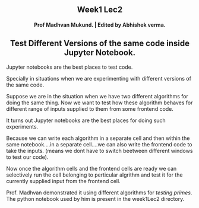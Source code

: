 
<center>

## Week1 Lec2 
#### Prof Madhvan Mukund. | Edited by Abhishek verma.

## Test Different Versions of the same code inside Jupyter Notebook. 

</center>

Jupyter notebooks are the best places to test code. 

Specially in situations when we are experimenting with different versions of the same code.

Suppose we are in the situation when we have two different algorithms for doing the same thing. Now we want to test how these algorithm behaves for different range of inputs supplied to them from some frontend code.

It turns out Jupyter notebooks are the best places for doing such experiments. 

Because we can write each algorithm in a separate cell and then within the same notebook....in a separate cell....we can also write the frontend code to take the inputs. (means we dont have to switch beetween different windows to test our code).

Now once the algorithm cells and the frontend cells are ready we can selectively run the cell belonging to perticular algrithm and test it for the currently supplied input from the frontend cell.

Prof. Madhvan demonstrated it using different algorithms for *testing primes*. The python notebook used by him is present in the week1Lec2 directory.



